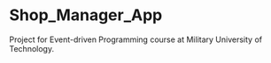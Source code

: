 # Shop_Manager_App
Project for Event-driven Programming course at Military University of Technology.
